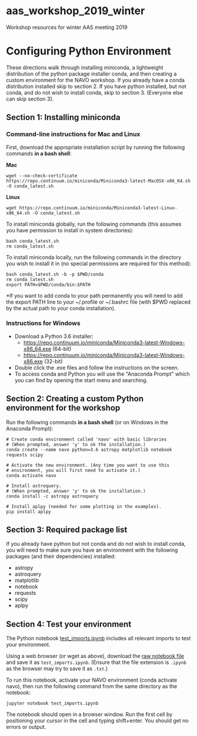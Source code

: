 # aas_workshop_2019_winter
Workshop resources for winter AAS meeting 2019
# Configuring Python Environment
These directions walk through installing miniconda, a lightweight distribution of the python package installer conda, and then creating a custom environment for the NAVO workshop. If you already have a conda distribution installed skip to section 2. If you have python installed, but not conda, and do not wish to install conda, skip to section 3. (Everyone else can skip section 3).
## Section 1: Installing miniconda
### Command­-line instructions for Mac and Linux
First, download the appropriate installation script by running the following commands **in a bash shell**:

**Mac**

    wget --no-check-certificate https://repo.continuum.io/miniconda/Miniconda3-latest-MacOSX-x86_64.sh -O conda_latest.sh

**Linux**

    wget https://repo.continuum.io/miniconda/Miniconda3-latest-Linux-x86_64.sh -O conda_latest.sh

To install miniconda globally, run the following commands (this assumes you have permission to install in system directories):

    bash conda_latest.sh
    rm conda_latest.sh

To install miniconda locally, run the following commands in the directory you wish to install it in (no special permissions are required for this method):

    bash conda_latest.sh -b -p $PWD/conda
    rm conda_latest.sh
    export PATH=$PWD/conda/bin:$PATH

*If you want to add conda to your path permanently you will need to add the export PATH line to your ~/.profile or ~/.bashrc file (with $PWD replaced by the actual path to your conda installation).
### Instructions for Windows
* Download a Python 3.6 installer:
  * https://repo.continuum.io/miniconda/Miniconda3-latest-Windows-x86_64.exe (64-bit)
  * https://repo.continuum.io/miniconda/Miniconda3-latest-Windows-x86.exe (32-bit)
* Double click the .exe files and follow the instructions on the screen.
* To access conda and Python you will use the "Anaconda Prompt" which you can find by opening the start menu and searching.
## Section 2: Creating a custom Python environment for the workshop
Run the following commands **in a bash shell** (or on Windows in the Anaconda Prompt):

    # Create conda environment called 'navo' with basic libraries
    # (When prompted, answer 'y' to ok the installation.)
    conda create --name navo python=3.6 astropy matplotlib notebook requests scipy  
    
    # Activate the new environment. (Any time you want to use this
    # environment, you will first need to activate it.) 
    conda activate navo

    # Install astroquery. 
    # (When prompted, answer 'y' to ok the installation.)
    conda install -c astropy astroquery

    # Install aplpy (needed for some plotting in the examples).
    pip install aplpy

## Section 3: Required package list
If you already have python but not conda and do not wish to install conda, you will need to make sure you have an environment with the following packages (and their dependencies) installed:
* astropy
* astroquery
* matplotlib
* notebook
* requests
* scipy
* aplpy
## Section 4: Test your environment
The Python notebook [test_imports.ipynb](https://github.com/NASA-NAVO/aas_workshop_2019_winter/blob/master/test_imports.ipynb) includes all relevant imports to test your environment.  

Using a web browser (or wget as above), download the [raw notebook file](https://raw.githubusercontent.com/NASA-NAVO/aas_workshop_2019_winter/master/test_imports.ipynb) and save it as `test_imports.ipynb`.  (Ensure that the file extension is `.ipynb` as the browser may try to save it as `.txt`.)

To run this notebook, activate your NAVO environment (conda activate navo), then run the following command from the same directory as the notebook:

    jupyter notebook test_imports.ipynb

The notebook should open in a browser window. Run the first cell by positioning your cursor in the cell and typing shift+enter. You should get no errors or output. 